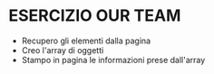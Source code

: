 # ESERCIZIO OUR TEAM

- Recupero gli elementi dalla pagina
- Creo l'array di oggetti
- Stampo in pagina le informazioni prese dall'array

